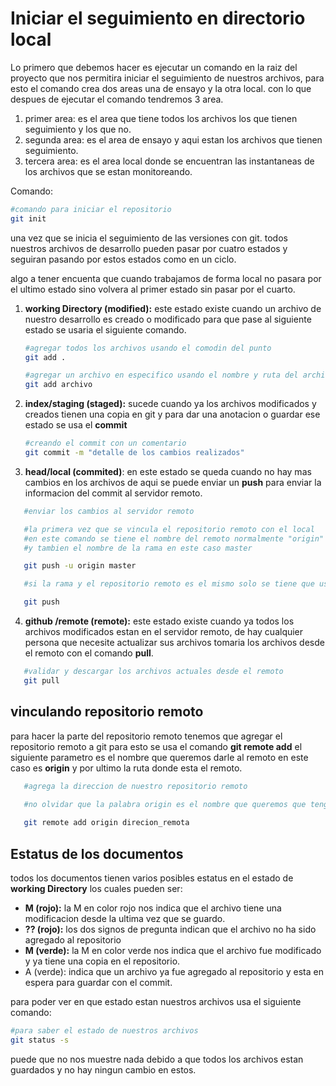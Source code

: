 # Iniciar el seguimiento en directorio local 

Lo primero que debemos hacer es ejecutar un comando en la raiz del proyecto que nos permitira iniciar el seguimiento de nuestros archivos, para esto el comando crea dos areas una de ensayo y la otra local. con lo que despues de ejecutar el comando tendremos 3 area.

1. primer area: es el area que tiene todos los archivos los que tienen seguimiento y los que no.
2. segunda area: es el area de ensayo y aqui estan los archivos que tienen seguimiento.
3. tercera area: es el area local donde se encuentran las instantaneas de los archivos que se estan monitoreando.

Comando:

```bash
#comando para iniciar el repositorio
git init
```
una vez que se inicia el seguimiento de las versiones con git. todos nuestros archivos de desarrollo pueden pasar por cuatro estados y seguiran pasando por estos estados como en un ciclo.

algo a tener encuenta que cuando trabajamos de forma local no pasara por el ultimo estado sino volvera al primer estado sin pasar por el cuarto.

1. **working Directory (modified):** este estado existe cuando un archivo de nuestro desarrollo es creado o modificado para que pase al siguiente estado se usaria el siguiente comando.
   ```bash
   #agregar todos los archivos usando el comodin del punto
   git add .

   #agregar un archivo en especifico usando el nombre y ruta del archivo desde raiz.
   git add archivo
   ```
2. **index/staging (staged):** sucede cuando ya los archivos modificados y creados tienen una copia en git y para dar una anotacion o guardar ese estado se usa el **commit**
   ```bash
   #creando el commit con un comentario
   git commit -m "detalle de los cambios realizados"
   ```
3. **head/local (commited)**: en este estado se queda cuando no hay mas cambios en los archivos de aqui se puede enviar un **push** para enviar la informacion del commit al servidor remoto.
```bash
   #enviar los cambios al servidor remoto

   #la primera vez que se vincula el repositorio remoto con el local 
   #en este comando se tiene el nombre del remoto normalmente "origin"
   #y tambien el nombre de la rama en este caso master

   git push -u origin master

   #si la rama y el repositorio remoto es el mismo solo se tiene que usar 

   git push
   ```
4. **github /remote (remote):** este estado existe cuando ya todos los archivos modificados estan en el servidor remoto, de hay cualquier persona que necesite actualizar sus archivos tomaria los archivos desde el remoto con el comando **pull**.
```bash
   #validar y descargar los archivos actuales desde el remoto
   git pull
```
## vinculando repositorio remoto

para hacer la parte del repositorio remoto tenemos que agregar el repositorio remoto a git para esto se usa el comando **git remote add** el siguiente parametro es el nombre que queremos darle al remoto en este caso es **origin** y por ultimo la ruta donde esta el remoto.
```bash
   #agrega la direccion de nuestro repositorio remoto

   #no olvidar que la palabra origin es el nombre que queremos que tenga nuestro remoto
   
   git remote add origin direcion_remota
```
## Estatus de los documentos

todos los documentos tienen varios posibles estatus en el estado de **working Directory** los cuales pueden ser:

+   **M (rojo):** la M en color rojo nos indica que el archivo tiene una modificacion desde la ultima vez que se guardo.
+   **?? (rojo):** los dos signos de pregunta indican que el archivo no ha sido agregado al repositorio
+   **M (verde):** la M en color verde nos indica que el archivo fue modificado y ya tiene una copia en el repositorio.
+   A (verde): indica que un archivo ya fue agregado al repositorio y esta en espera para guardar con el commit.

para poder ver en que estado estan nuestros archivos usa el siguiente comando:

```bash 
#para saber el estado de nuestros archivos
git status -s
```

puede que no nos muestre nada debido a que todos los archivos estan guardados y no hay ningun cambio en estos.
